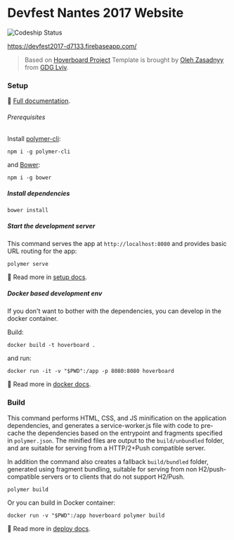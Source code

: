 # Devfest Nantes 2017 Website

![Codeship Status](https://codeship.com/projects/59273070-c606-0134-ef94-5e1bd76d6753/status?branch=ci)

https://devfest2017-d7133.firebaseapp.com/

> Based on [Hoverboard Project](https://github.com/gdg-x/hoverboard)
> Template is brought by [Oleh Zasadnyy](https://plus.google.com/+OlehZasadnyy)
from [GDG Lviv](http://lviv.gdg.org.ua/).

### Setup
:book: [Full documentation](/docs/).

###### Prerequisites

Install [polymer-cli](https://github.com/Polymer/polymer-cli):

    npm i -g polymer-cli

and [Bower](https://bower.io/):

    npm i -g bower

##### Install dependencies

    bower install

##### Start the development server

This command serves the app at `http://localhost:8080` and provides basic URL
routing for the app:

    polymer serve

:book: Read more in [setup docs](/docs/tutorials/set-up.md).

##### Docker based development env

If you don't want to bother with the dependencies, you can develop in the docker container.

Build:

    docker build -t hoverboard .

and run:

    docker run -it -v "$PWD":/app -p 8080:8080 hoverboard

:book: Read more in [docker docs](/docs/tutorials/docker.md).

### Build

This command performs HTML, CSS, and JS minification on the application
dependencies, and generates a service-worker.js file with code to pre-cache the
dependencies based on the entrypoint and fragments specified in `polymer.json`.
The minified files are output to the `build/unbundled` folder, and are suitable
for serving from a HTTP/2+Push compatible server.

In addition the command also creates a fallback `build/bundled` folder,
generated using fragment bundling, suitable for serving from non
H2/push-compatible servers or to clients that do not support H2/Push.

    polymer build

Or you can build in Docker container:

    docker run -v "$PWD":/app hoverboard polymer build

:book: Read more in [deploy docs](/docs/tutorials/deploy.md).

